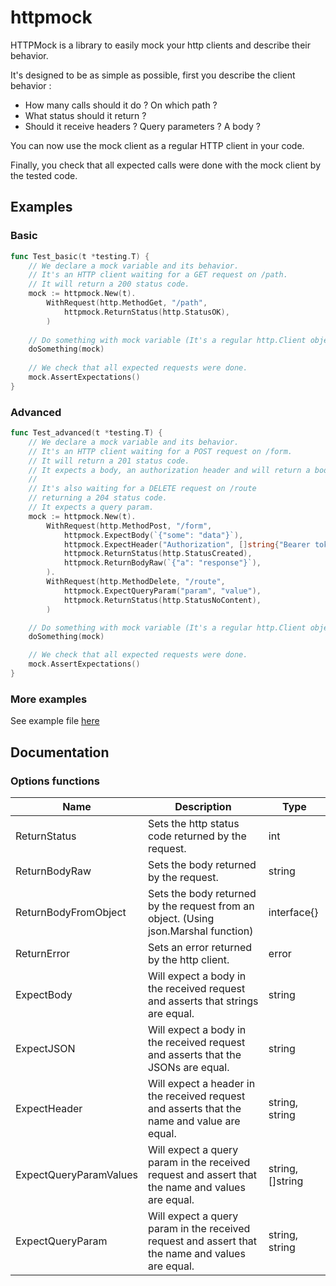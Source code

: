 # httpmock

HTTPMock is a library to easily mock your http clients and describe their behavior.

It's designed to be as simple as possible, first you describe the client behavior :
 - How many calls should it do ? On which path ?
 - What status should it return ?
 - Should it receive headers ? Query parameters ? A body ?

You can now use the mock client as a regular HTTP client in your code.

Finally, you check that all expected calls were done with the mock client by the tested code. 

## Examples

### Basic

```go
func Test_basic(t *testing.T) {
    // We declare a mock variable and its behavior.
    // It's an HTTP client waiting for a GET request on /path.
    // It will return a 200 status code.
    mock := httpmock.New(t).
        WithRequest(http.MethodGet, "/path",
            httpmock.ReturnStatus(http.StatusOK), 
        )
	
    // Do something with mock variable (It's a regular http.Client object).
    doSomething(mock)
	
    // We check that all expected requests were done. 
    mock.AssertExpectations()
}
```

### Advanced

```go
func Test_advanced(t *testing.T) {
    // We declare a mock variable and its behavior.
    // It's an HTTP client waiting for a POST request on /form.
    // It will return a 201 status code.
    // It expects a body, an authorization header and will return a body
    //
    // It's also waiting for a DELETE request on /route
    // returning a 204 status code.
    // It expects a query param.
    mock := httpmock.New(t).
        WithRequest(http.MethodPost, "/form",
            httpmock.ExpectBody(`{"some": "data"}`),
            httpmock.ExpectHeader("Authorization", []string{"Bearer token"}),
            httpmock.ReturnStatus(http.StatusCreated),
            httpmock.ReturnBodyRaw(`{"a": "response"}`),
        ).
        WithRequest(http.MethodDelete, "/route",
            httpmock.ExpectQueryParam("param", "value"),
            httpmock.ReturnStatus(http.StatusNoContent),
        )

    // Do something with mock variable (It's a regular http.Client object).
    doSomething(mock)

    // We check that all expected requests were done. 
    mock.AssertExpectations()
}
```

### More examples

See example file [here](examples/example_test.go)

## Documentation

### Options functions

| Name                   | Description                                                                                      | Type             |
|------------------------|--------------------------------------------------------------------------------------------------|------------------|
| ReturnStatus           | Sets the http status code returned by the request.                                               | int              |
| ReturnBodyRaw          | Sets the body returned by the request.                                                           | string           |
| ReturnBodyFromObject   | Sets the body returned by the request from an object. (Using json.Marshal function)              | interface{}      |
| ReturnError            | Sets an error returned by the http client.                                                       | error            |
| ExpectBody             | Will expect a body in the received request and asserts that strings are equal.                   | string           |
| ExpectJSON             | Will expect a body in the received request and asserts that the JSONs are equal.                 | string           |
| ExpectHeader           | Will expect a header in the received request and asserts that the name and value are equal.      | string, string   |
| ExpectQueryParamValues | Will expect a query param in the received request and assert that the name and values are equal. | string, []string |
| ExpectQueryParam       | Will expect a query param in the received request and assert that the name and values are equal. | string, string   |

